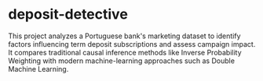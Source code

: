 # deposit-detective
This project analyzes a Portuguese bank's marketing dataset to identify factors influencing term deposit subscriptions and assess campaign impact. It compares traditional causal inference methods like Inverse Probability Weighting with modern machine-learning approaches such as Double Machine Learning.
